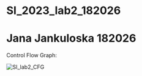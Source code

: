 # SI_2023_lab2_182026
# Jana Jankuloska 182026

Control Flow Graph:

![SI_lab2_CFG](https://github.com/jankuloskajana/SI_2023_lab2_182026/assets/101889143/4db9de27-dd3c-4068-95c3-f75073fca518)
